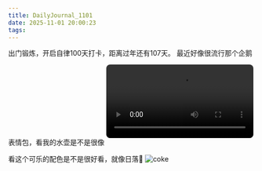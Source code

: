 ```yaml
---
title: DailyJournal_1101
date: 2025-11-01 20:00:23
tags:
---
```

出门锻炼，开启自律100天打卡，距离过年还有107天。
最近好像很流行那个企鹅表情包，看我的水壶是不是很像
<video src="./IMG_7454.mov" controls style="max-width: 100%; height: auto; margin: 1em 0; border-radius: 8px;"></video>

看这个可乐的配色是不是很好看，就像日落🌄
![coke](./8F8136C9-F55F-4D12-BD4C-3C61BF1771EB_1_102_o.jpeg)
